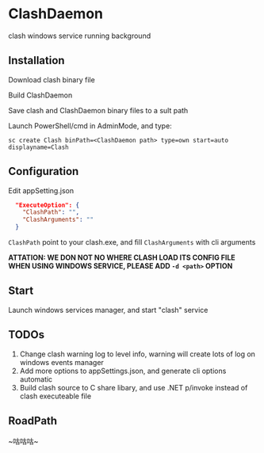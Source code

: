 # ClashDaemon
clash windows service running background

## Installation

Download clash binary file

Build ClashDaemon

Save clash and ClashDaemon binary files to a sult path

Launch PowerShell/cmd in AdminMode, and type:

```
sc create Clash binPath=<ClashDaemon path> type=own start=auto displayname=Clash
```

## Configuration

Edit appSetting.json

```json
  "ExecuteOption": {
    "ClashPath": "",
    "ClashArguments": ""
  }
```

`ClashPath` point to your clash.exe, and fill `ClashArguments` with cli arguments

**ATTATION: WE DON NOT NO WHERE CLASH LOAD ITS CONFIG FILE WHEN USING WINDOWS SERVICE, PLEASE ADD `-d <path>` OPTION**

## Start

Launch windows services manager, and start "clash" service

## TODOs

1. Change clash warning log to level info, warning will create lots of log on windows events manager
2. Add more options to appSettings.json, and generate cli options automatic
3. Build clash source to C share libary, and use .NET p/invoke instead of clash executeable file

## RoadPath

~咕咕咕~
